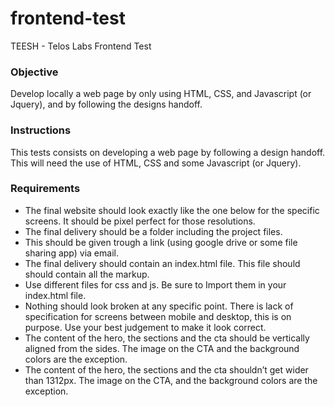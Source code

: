 # frontend-test
TEESH - Telos Labs Frontend Test

### Objective
Develop locally a web page by only using HTML, CSS, and Javascript (or Jquery), and by following the designs handoff.

### Instructions
This tests consists on developing a web page by following a design handoff. 
This will need the use of HTML, CSS and some Javascript (or Jquery).

### Requirements
- The final website should look exactly like the one below for the specific screens. It should be pixel perfect for those resolutions.  
- The final delivery should be a folder including the project files. 
- This should be given trough a link (using google drive or some file sharing app) via email.
- The final delivery should contain an index.html file. This file should should contain all the markup.
- Use different files for css and js. Be sure to Import them in your index.html file.
- Nothing should look broken at any specific point. There is lack of specification for screens between mobile and desktop, this is on purpose. Use your best judgement to make it look correct.
- The content of the hero, the sections and the cta should be vertically aligned from the sides. The image on the CTA and the background colors are the exception.
- The content of the hero, the sections and the cta shouldn’t get wider than 1312px. The image on the CTA, and the background colors are the exception.
